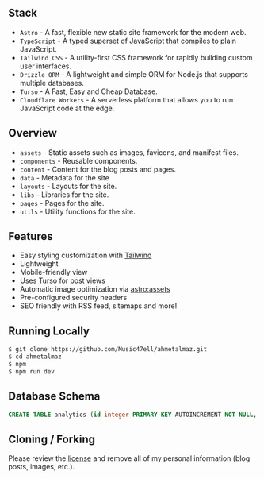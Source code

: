 ## Stack

- `Astro` - A fast, flexible new static site framework for the modern web.
- `TypeScript` - A typed superset of JavaScript that compiles to plain JavaScript.
- `Tailwind CSS` - A utility-first CSS framework for rapidly building custom user interfaces.
- `Drizzle ORM` - A lightweight and simple ORM for Node.js that supports multiple databases.
- `Turso` - A Fast, Easy and Cheap Database.
- `Cloudflare Workers` - A serverless platform that allows you to run JavaScript code at the edge.

## Overview

- `assets` - Static assets such as images, favicons, and manifest files.
- `components` - Reusable components.
- `content` - Content for the blog posts and pages.
- `data` - Metadata for the site
- `layouts` - Layouts for the site.
- `libs` - Libraries for the site.
- `pages` - Pages for the site.
- `utils` - Utility functions for the site.

## Features

- Easy styling customization with [Tailwind](https://tailwindcss.com/)
- Lightweight
- Mobile-friendly view
- Uses [Turso](https://turso.tech/) for post views
- Automatic image optimization via [astro:assets](https://docs.astro.build/en/guides/images/#images-in-astro-files)
- Pre-configured security headers
- SEO friendly with RSS feed, sitemaps and more!

## Running Locally

```bash
$ git clone https://github.com/Music47ell/ahmetalmaz.git
$ cd ahmetalmaz
$ npm
$ npm run dev
```

## Database Schema

```sql
CREATE TABLE analytics (id integer PRIMARY KEY AUTOINCREMENT NOT NULL, date TIMESTAMP WITH TIME ZONE NOT NULL, title VARCHAR NOT NULL, slug VARCHAR NOT NULL, referrer VARCHAR, flag VARCHAR, country VARCHAR, city VARCHAR, latitude DECIMAL, longitude DECIMAL)
```

## Cloning / Forking

Please review the [license](https://github.com/Music47ell/ahmetalmaz/blob/main/LICENSE) and remove all of my personal information (blog posts, images, etc.).

